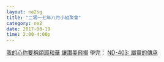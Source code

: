```yaml
---
layout: ne2sg
title: "二零一七年八月小組聚會"
category: ne2
date: 2017-08-19
time: 2:00-4:00p
---
```

<span>[我的心你要稱頌耶和華](http://www.youtube.com/watch?v=iSj2sXdC1-c)</span>
<span>[讓讚美飛揚](http://www.youtube.com/watch?v=DvAdLXUPhjU)</span>
<span>學完： [ND-403: 屬靈的傳承](/ne2/newman.html)</span>

